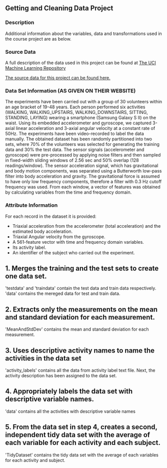 ## Getting and Cleaning Data Project

### Description
Additional information about the variables, data and transformations used in the course project are as below.

### Source Data
A full description of the data used in this project can be found at [The UCI Machine Learning Repository](http://archive.ics.uci.edu/ml/datasets/Human+Activity+Recognition+Using+Smartphones)

[The source data for this project can be found here.](https://d396qusza40orc.cloudfront.net/getdata%2Fprojectfiles%2FUCI%20HAR%20Dataset.zip)

### Data Set Information  (AS GIVEN ON THEIR WEBSITE)
The experiments have been carried out with a group of 30 volunteers within an age bracket of 19-48 years. Each person performed
six activities (WALKING, WALKING_UPSTAIRS, WALKING_DOWNSTAIRS, SITTING, STANDING, LAYING) wearing a smartphone (Samsung Galaxy S II)
on the waist. Using its embedded accelerometer and gyroscope, we captured 3-axial linear acceleration and 3-axial angular velocity at
a constant rate of 50Hz. The experiments have been video-recorded to label the data manually. The obtained dataset has been randomly
partitioned into two sets, where 70% of the volunteers was selected for generating the training data and 30% the test data. 
The sensor signals (accelerometer and gyroscope) were pre-processed by applying noise filters and then sampled in fixed-width
sliding windows of 2.56 sec and 50% overlap (128 readings/window). The sensor acceleration signal, which has gravitational and
body motion components, was separated using a Butterworth low-pass filter into body acceleration and gravity. The gravitational
force is assumed to have only low frequency components, therefore a filter with 0.3 Hz cutoff frequency was used. From each window,
a vector of features was obtained by calculating variables from the time and frequency domain.

### Attribute Information
For each record in the dataset it is provided: 
- Triaxial acceleration from the accelerometer (total acceleration) and the estimated body acceleration. 
- Triaxial Angular velocity from the gyroscope. 
- A 561-feature vector with time and frequency domain variables. 
- Its activity label. 
- An identifier of the subject who carried out the experiment.

## 1. Merges the training and the test sets to create one data set.
'testdata' and 'traindata' contain the test data and train data respectively.
'data' contains the mereged data for test and train data.

## 2. Extracts only the measurements on the mean and standard deviation for each measurement.
'MeanAndStdDev' contains the mean and standard deviation for each measurement.

## 3. Uses descriptive activity names to name the activities in the data set
'activity_labels' contains all the data from activity label text file. Next, the activity description has been assigned to the data set.

## 4. Appropriately labels the data set with descriptive variable names.
'data' contains all the activities with descriptive variable names

## 5. From the data set in step 4, creates a second, independent tidy data set with the average of each variable for each activity and each subject.
'TidyDataset' contains the tidy data set with the average of each variables for each activity and subject.
